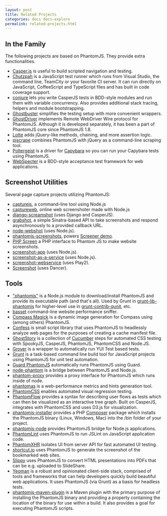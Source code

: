 ```yaml
---
layout: post
title: Related Projects
categories: docs docs-explore
permalink: related-projects.html
---
```


## In the Family

The following projects are based on PhantomJS. They provide extra functionalities.

* [Casper.js](http://casperjs.org) is useful to build scripted navigation and testing.
* [Chutzpah](http://chutzpah.codeplex.com) is a JavaScript test runner which runs from Visual Studio, the command line, TeamCity or your favorite CI server. It can run directly on JavaScript, CoffeeScript and TypeScript files and has built in code coverage support.
* [conjure](https://github.com/codeactual/conjure) lets you write CasperJS tests in BDD-style modules and run them with variable concurrency. Also provides additional stack tracing, helpers and module bootstrapping.
* [Ghostbuster](https://github.com/joshbuddy/ghostbuster) simplifies the testing setup with more convenient wrappers.
* [GhostDriver](https://github.com/detro/ghostdriver) implements Remote WebDriver Wire protocol for PhantomJS. Although it is developed separately, it has been a part of PhantomJS core since PhantomJS 1.8.
* [Lotte](https://github.com/StanAngeloff/lotte) adds jQuery-like methods, chaining, and more assertion logic.
* [pjscrape](https://github.com/nrabinowitz/pjscrape) combines PhantomJS with jQuery as a command-line scraping tool.
* [Poltergeist](https://github.com/jonleighton/poltergeist) is a driver for [Capybara](https://github.com/jnicklas/capybara) so you can run your Capybara tests using PhantomJS.
* [WebSpecter](https://github.com/jgonera/webspecter) is a BDD-style acceptance test framework for web applications.

## Screenshot Utilities

Several page capture projects utilizing PhantomJS:

* [capturejs](https://github.com/superbrothers/capturejs), a command-line tool using Node.js
* [captureweb](http://darul-demo.herokuapp.com/captureweb), online web screenshoter made with Node.js
* [django-screamshot](https://github.com/makinacorpus/django-screamshot) (uses Django and CasperJS).
* [grabshot](https://github.com/bjeanes/grabshot), a simple Sinatra-based API to take screenshots and respond asynchronously to a provided callback URL.
* [node-webshot](https://github.com/brenden/node-webshot) (uses Node.js).
* [phantomjs-screenshots](https://github.com/hggh/phantomjs-screenshots), powers [Screener demo](http://screener.brachium-system.net).
* [PHP Screen](https://github.com/microweber/screen) a PHP interface to Phantom JS to make website screenshots.
* [screenshot-app](https://github.com/visionmedia/screenshot-app) (uses Node.js).
* [screenshot-as-a-service](https://github.com/fzaninotto/screenshot-as-a-service) (uses Node.js).
* [screenshot-webservice](https://github.com/gre/screenshot-webservice) (uses Play2).
* [Screenshot](https://github.com/jegade/Screenshot) (uses Dancer).

## Tools

* ["phantomjs"](https://github.com/Obvious/phantomjs) is a Node.js module to download/install PhantomJS and provide its executable path (and that's all). Used by Grunt in [grunt-lib-phantomjs](https://github.com/gruntjs/grunt-lib-phantomjs) for higher-level use in [grunt-contrib-qunit](https://github.com/gruntjs/grunt-contrib-qunit), etc.
* [basset](https://github.com/fragphace/basset) command-line website performance sniffer.
* [Compass Magick](https://github.com/StanAngeloff/compass-magick) is a dynamic image generation for Compass using (among others) PhantomJS.
* [Confess](https://github.com/jamesgpearce/confess) is small script library that uses PhantomJS to headlessly analyze web pages for the purposes of creating a cache manifest file.
* [GhostStory](https://github.com/thingsinjars/GhostStory) is a collection of [Cucumber](http://cukes.info) steps for automated CSS testing with SpookyJS, CasperJS, PhantomJS, PhantomCSS and Node.JS.
* [Grover](https://github.com/davglass/grover) is a wrapper to automatically run YUI Test based tests.
* [Grunt](http://gruntjs.org/) is a task-based command line build tool for JavaScript projects using PhantomJS for unit test automation.
* [Guard PhantomJS](https://github.com/carhartl/guard-phantomjs) automatically runs PhantomJS using Guard.
* [node-phantom](https://github.com/alexscheelmeyer/node-phantom) is a bridge between PhantomJS and Node.js.
* [phantom-proxy](https://github.com/sheebz/phantom-proxy) provides a proxy interface for PhantomJS which runs inside of node.
* [phantomas](https://github.com/macbre/phantomas) is a web-performance metrics and hints generation tool.
* [PhantomCSS](https://github.com/Huddle/PhantomCSS) enables automated visual regression testing.
* [PhantomFlow](https://github.com/Huddle/PhantomFlow) provides a syntax for describing user flows as tests which can then be visualized as an interactive tree graph. Built on CasperJS, integrates with PhantomCSS and uses D3.js for visualization.
* [phantomjs-installer](https://github.com/jakoch/phantomjs-installer) provides a PHP [Composer](http://getcomposer.org/) package which installs the PhantomJS binary (Linux, Windows, Mac) into the /bin folder of your project.
* [phantomjs-node](https://github.com/sgentle/phantomjs-node) provides PhantomJS bridge for Node.js applications.
* [PhantomLint](https://github.com/arthurakay/LintRoller/tree/v1.3.0) uses PhantomJS to run JSLint on JavaScript application code.
* [PhantomXHR](https://github.com/Huddle/PhantomXHR) isolates UI from server API for fast automated UI testing.
* [shortcut.io](https://github.com/hukl/shortcut.io) uses PhantomJS to generate the screenshot of the bookmarked web sites.
* [Slippy](https://github.com/Seldaek/slippy) uses PhantomJS to convert HTML presentations into PDFs that can be e.g. uploaded to SlideShare.
* [Yeoman](http://github.com/yeoman/yeoman) is a robust and opinionated client-side stack, comprised of tools and frameworks that can help developers quickly build beautiful web applications. It uses PhantomJS (via Grunt) as a basis for headless tests.
* [phantomjs-maven-plugin](https://github.com/klieber/phantomjs-maven-plugin) is a Maven plugin with the primary purpose of installing the PhantomJS binary and providing a property containing the location of the binary for use within a build. It also provides a goal for executing PhantomJS scripts.
